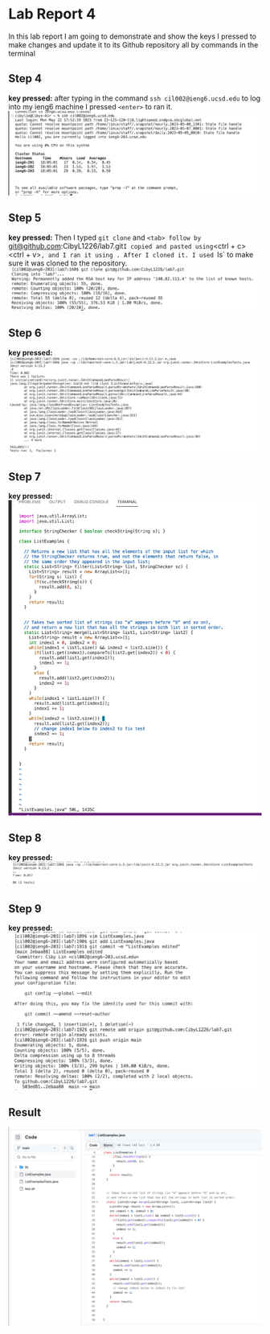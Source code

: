 # Lab Report 4
In this lab report I am going to demonstrate and show the keys I pressed to make changes and update it to its Github repository all by commands in the terminal
## Step 4

**key pressed:** after typing in the command `ssh cil002@ieng6.ucsd.edu` to log into my ieng6 machine I pressed `<enter>` to ran it. 
![image](logintoieng6.png)



## Step 5

**key pressed:** Then I typed `git clone` and `<tab> follow by `git@github.com:CibyL1226/lab7.git` I copied and pasted using `<ctrl + c> <ctrl + v>`, and I ran it using `<enter>`. After I cloned it. I used `ls` to make sure it was cloned to the repository. 
![image](clone_lab7.png)
  
## Step 6

**key pressed:**
![image](TestFailure.png)

## Step 7

**key pressed:**
![image](ListExamples.png)

 

## Step 8

**key pressed:** 
![image](TestWork.png)
  
## Step 9
**key pressed:**
![image](push_commit.png)

 

## Result 
![image](repo_changed.png)
